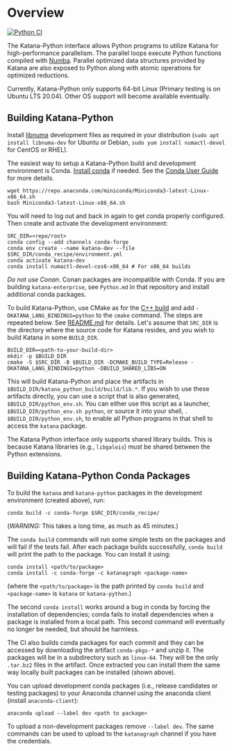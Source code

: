 Overview
========

[![Python CI](https://github.com/KatanaGraph/katana/actions/workflows/python.yaml/badge.svg?branch=master)](https://github.com/KatanaGraph/katana/actions/workflows/python.yaml?query=branch%3Amaster)

The Katana-Python interface allows Python programs to utilize Katana for high-performance parallelism.
The parallel loops execute Python functions compiled with [Numba](https://numba.pydata.org/).
Parallel optimized data structures provided by Katana are also exposed to Python along with atomic operations for optimized reductions.

Currently, Katana-Python only supports 64-bit Linux (Primary testing is on Ubuntu LTS 20.04).
Other OS support will become available eventually.


Building Katana-Python
----------------------

Install [libnuma](https://github.com/numactl/numactl) development files as required in your distribution
(`sudo apt install libnuma-dev` for Ubuntu or Debian, `sudo yum install numactl-devel` for CentOS or RHEL).

The easiest way to setup a Katana-Python build and development environment is Conda.
[Install conda](https://docs.conda.io/en/latest/miniconda.html) if needed.
See the [Conda User Guide](https://docs.conda.io/projects/conda/en/latest/user-guide/install/index.html) for more details.

```Shell
wget https://repo.anaconda.com/miniconda/Miniconda3-latest-Linux-x86_64.sh
bash Miniconda3-latest-Linux-x86_64.sh
```

You will need to log out and back in again to get conda properly configured.
Then create and activate the development environment:

```Shell
SRC_DIR=<repo/root>
conda config --add channels conda-forge
conda env create --name katana-dev --file $SRC_DIR/conda_recipe/environment.yml
conda activate katana-dev
conda install numactl-devel-cos6-x86_64 # For x86_64 builds
```

*Do not use Conan*. Conan packages are incompatible with Conda.
If you are building `katana-enterprise`, see `Python.md` in that repository and install additional conda packages.

To build Katana-Python, use CMake as for the [C++ build](README.md) and add `-DKATANA_LANG_BINDINGS=python` to the `cmake` command. The steps are repeated below. See [README.md](README.md) for details.
Let's assume that `SRC_DIR` is the directory where the source code for Katana
resides, and you wish to build Katana in some `BUILD_DIR`.

```Shell
BUILD_DIR=<path-to-your-build-dir>
mkdir -p $BUILD_DIR
cmake -S $SRC_DIR -B $BUILD_DIR -DCMAKE_BUILD_TYPE=Release -DKATANA_LANG_BINDINGS=python -DBUILD_SHARED_LIBS=ON
```

This will build Katana-Python and place the artifacts in `$BUILD_DIR/katana_python_build/build/lib.*`.
If you wish to use these artifacts directly, you can use a script that is also generated, `$BUILD_DIR/python_env.sh`. You can either use this script as a launcher, `$BUILD_DIR/python_env.sh python`, or source it into your shell, `. $BUILD_DIR/python_env.sh`, to enable all Python programs in that shell to access the `katana` package.

The Katana Python interface only supports shared library builds.
This is because Katana libraries (e.g., `libgalois`) must be shared between the Python extensions.


Building Katana-Python Conda Packages
-------------------------------------

To build the `katana` and `katana-python` packages in the development environment (created above), run:

```Shell
conda build -c conda-forge $SRC_DIR/conda_recipe/
```
(*WARNING:* This takes a long time, as much as 45 minutes.)

The `conda build` commands will run some simple tests on the packages and will fail if the tests fail.
After each package builds successfully, `conda build` will print the path to the package. You can install it using:

```Shell
conda install <path/to/package>
conda install -c conda-forge -c katanagraph <package-name>
```
(where the `<path/to/package>` is the path printed by `conda build` and `<package-name>` is `katana` or `katana-python`.)

The second `conda install` works around a bug in conda by forcing the installation of dependencies;
conda fails to install dependencies when a package is installed from a local path.
This second command will eventually no longer be needed, but should be harmless.

The CI also builds conda packages for each commit and they can be accessed by downloading the artifact `conda-pkgs-*` and unzip it.
The packages will be in a subdirectory such as `linux-64`.
They will be the only `.tar.bz2` files in the artifact.
Once extracted you can install them the same way locally built packages can be installed (shown above).

You can upload development conda packages (i.e., release candidates or testing packages) to your Anaconda channel using the anaconda client (install `anaconda-client`):

```Shell
anaconda upload --label dev <path to package>
```

To upload a non-development packages remove `--label dev`.
The same commands can be used to upload to the `katanagraph` channel if you have the credentials.
